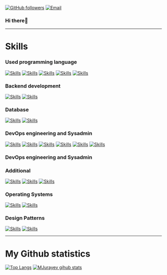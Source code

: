 [![GitHub followers](https://img.shields.io/github/followers/MJurayev?color=%234518f5&logo=github&logoColor=%23403d3d&style=for-the-badge)](https://github.com/users/follow?target=MJurayev)
[![Email](https://img.shields.io/badge/Email-jurayevmansurbek667%40gmail.com-234518f?color=%234518f5&logo=gmail&logoColor=%23403d3d&style=for-the-badge)](mailto:jurayevmansurbek667@gmail.com)

### Hi there👋
-----------------------------------------------------------------
<h1>Skills</h1>
  <h3>Used programming language </h3>
  
  [![Skills](https://img.shields.io/badge/Python-40%25-white?color=%234518f5&logo=python&logoColor=%2390ad3d&style=for-the-badge)](10%)
  [![Skills](https://img.shields.io/badge/Php-90%25-white?color=%234518f5&logo=php&logoColor=%2390ad3d&style=for-the-badge)](10%)
  [![Skills](https://img.shields.io/badge/Javascript-96%25-white?color=%234518f5&logo=javascript&logoColor=%2390ad3d&style=for-the-badge)](10%)
  [![Skills](https://img.shields.io/badge/Shellscript-67%25-white?color=%234518f5&logo=powershell&logoColor=%2390ad3d&style=for-the-badge)](10%)
  [![Skills](https://img.shields.io/badge/Typescript-89%25-white?color=%234518f5&logo=typescript&logoColor=%2390ad3d&style=for-the-badge)](10%)

  <h3>Backend development</h3>
  
  [![Skills](https://img.shields.io/badge/Nodejs-40%25-white?color=%234518f5&logo=nodejs&logoColor=%2390ad3d&style=for-the-badge)](10%)
  [![Skills](https://img.shields.io/badge/Laravel-80%25-white?color=%234518f5&logo=laravel&logoColor=%2390ad3d&style=for-the-badge)](10%)

  <h3>Database</h3>
  
  [![Skills](https://img.shields.io/badge/MongoDb-40%25-white?color=%234518f5&logo=mongodb&logoColor=%2390ad3d&style=for-the-badge)](10%)
  [![Skills](https://img.shields.io/badge/Mysql-80%25-white?color=%234518f5&logo=mysql&logoColor=%2390ad3d&style=for-the-badge)](10%)

  <h3>DevOps engineering and Sysadmin</h3>
  
  [![Skills](https://img.shields.io/badge/Nginx-40%25-white?color=%234518f5&logo=nginx&logoColor=%2390ad3d&style=for-the-badge)](10%)
  [![Skills](https://img.shields.io/badge/Apache-80%25-white?color=%234518f5&logo=apache&logoColor=%2390ad3d&style=for-the-badge)](10%)
  [![Skills](https://img.shields.io/badge/Docker%2CDocker%20Swarm%2CDocker%20Compose-40%25-white?color=%234518f5&logo=docker&logoColor=%2390ad3d&style=for-the-badge)](10%)
  [![Skills](https://img.shields.io/badge/Kubernetes-80%25-white?color=%234518f5&logo=kubernetes&logoColor=%2390ad3d&style=for-the-badge)](10%)
  [![Skills](https://img.shields.io/badge/Github%2Cgitlab%20actions-80%25-white?color=%234518f5&logo=git&logoColor=%2390ad3d&style=for-the-badge)](10%)
  [![Skills](https://img.shields.io/badge/CI%2FCD%20piplines-80%25-white?color=%234518f5&logo=circle&logoColor=%2390ad3d&style=for-the-badge)](10%)
  <h3>DevOps engineering and Sysadmin</h3>
  
  <h3>Additional</h3>
  
  [![Skills](https://img.shields.io/badge/RabbitMQ-80%25-white?color=%234518f5&logo=rabbitmq&logoColor=%2390ad3d&style=for-the-badge)](10%)
  [![Skills](https://img.shields.io/badge/Redis-80%25-white?color=%234518f5&logo=redis&logoColor=%2390ad3d&style=for-the-badge)](10%)
  [![Skills](https://img.shields.io/badge/Websocket%26socket.io-80%25-white?color=%234518f5&logo=websocket&logoColor=%2390ad3d&style=for-the-badge)](10%)
  <h3>Operating Systems</h3>
  
  [![Skills](https://img.shields.io/badge/Linux%20all%20distros%20(deb%2C%20arch)-80%25-white?color=%234518f5&logo=linux&logoColor=%2390ad3d&style=for-the-badge)](10%)
  [![Skills](https://img.shields.io/badge/Windows-80%25-white?color=%234518f5&logo=windows&logoColor=%2390ad3d&style=for-the-badge)](10%)
  
  <h3>Design Patterns</h3>
  
  [![Skills](https://img.shields.io/badge/Solid-80%25-white?color=%234518f5&style=for-the-badge)](10%)
  [![Skills](https://img.shields.io/badge/DRY-80%25-white?color=%234518f5&style=for-the-badge)](10%)

---------------------------------------------------------
<h1>My Github statistics</h1>

[![Top Langs](https://github-readme-stats.vercel.app/api/top-langs/?username=MJurayev&theme=algolia)](https://github.com/MJurayev) [![MJurayev gihub stats](https://github-readme-stats.vercel.app/api?username=MJurayev&show_icons=true&theme=algolia)](https://github.com/MJurayev)

